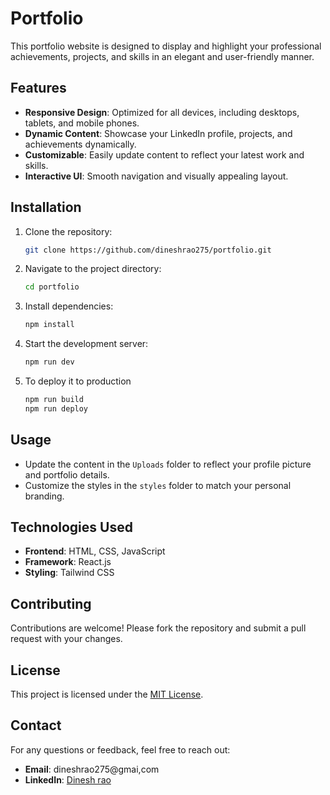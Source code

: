 # Portfolio

 This portfolio website is designed to display and highlight your professional achievements, projects, and skills in an elegant and user-friendly manner.

## Features

- **Responsive Design**: Optimized for all devices, including desktops, tablets, and mobile phones.
- **Dynamic Content**: Showcase your LinkedIn profile, projects, and achievements dynamically.
- **Customizable**: Easily update content to reflect your latest work and skills.
- **Interactive UI**: Smooth navigation and visually appealing layout.

## Installation

1. Clone the repository:
    ```bash
    git clone https://github.com/dineshrao275/portfolio.git
    ```
2. Navigate to the project directory:
    ```bash
    cd portfolio
    ```
3. Install dependencies:
    ```bash
    npm install
    ```
4. Start the development server:
    ```bash
    npm run dev
    ```
5. To deploy it to production
    ```bash
    npm run build
    npm run deploy
    ```

## Usage

- Update the content in the `Uploads` folder to reflect your profile picture and portfolio details.
- Customize the styles in the `styles` folder to match your personal branding.

## Technologies Used

- **Frontend**: HTML, CSS, JavaScript
- **Framework**: React.js
- **Styling**: Tailwind CSS

## Contributing

Contributions are welcome! Please fork the repository and submit a pull request with your changes.

## License

This project is licensed under the [MIT License](LICENSE).

## Contact

For any questions or feedback, feel free to reach out:

- **Email**: dineshrao275@gmai,com
- **LinkedIn**: [Dinesh rao](https://www.linkedin.com/in/dinesh-rao-921905199)
